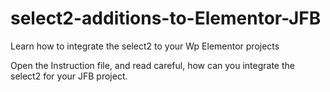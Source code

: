 # select2-additions-to-Elementor-JFB
Learn how to integrate the select2 to your Wp Elementor projects

Open the Instruction file, and read careful, how can you integrate the select2 for your JFB project.
